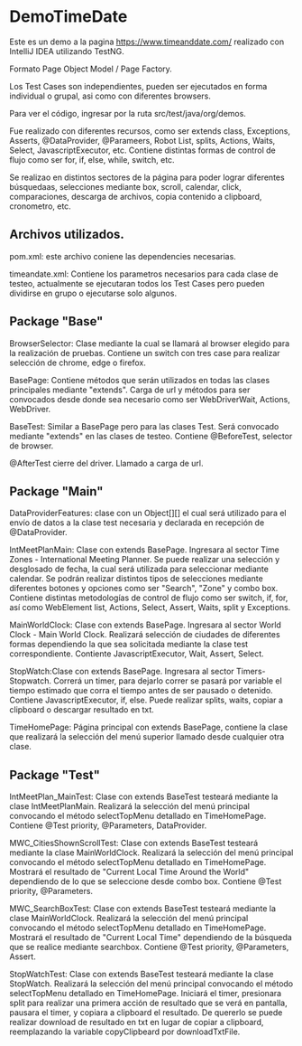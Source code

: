 # DemoTimeDate

Este es un demo a la pagina https://www.timeanddate.com/ realizado con IntelliJ IDEA utilizando TestNG.

Formato Page Object Model / Page Factory.

Los Test Cases son independientes, pueden ser ejecutados en forma individual o grupal, asi como con diferentes browsers.

Para ver el código, ingresar por la ruta src/test/java/org/demos.


Fue realizado con diferentes recursos, como ser extends class, Exceptions, Asserts, @DataProvider, @Parameers, Robot List, splits, Actions, Waits, Select, JavascriptExecutor, etc.
Contiene distintas formas de control de flujo como ser for, if, else, while, switch, etc.

Se realizao en distintos sectores de la página para poder lograr diferentes búsquedaas, selecciones mediante box, scroll, calendar, click, comparaciones, descarga de archivos, copia contenido a clipboard, cronometro, etc.

Archivos utilizados.
-------------------
pom.xml: este archivo coniene las dependencies necesarias.

timeandate.xml: Contiene los parametros necesarios para cada clase de testeo, actualmente se ejecutaran todos los Test Cases pero pueden dividirse en grupo o ejecutarse solo algunos.



Package "Base"
-------------

BrowserSelector: Clase mediante la cual se llamará al browser elegido para la realización de pruebas.
Contiene un switch con tres case para realizar selección de chrome, edge o firefox.


BasePage: Contiene métodos que serán utilizados en todas las clases principales mediante "extends".
Carga de url y métodos para ser convocados desde donde sea necesario como ser WebDriverWait, Actions, WebDriver.


BaseTest: Similar a BasePage pero para las clases Test.
Será convocado mediante "extends" en las clases de testeo.
Contiene @BeforeTest, selector de browser.

@AfterTest cierre del driver.
Llamado a carga de url.



Package "Main"
-------------

DataProviderFeatures: clase con un Object[][] el cual será utilizado para el envío de datos a la clase test necesaria y declarada en recepción de @DataProvider.
 
IntMeetPlanMain: Clase con extends BasePage. Ingresara al sector Time Zones - International Meeting Planner.
Se puede realizar una selección y desglosado de fecha, la cual será utilizada para seleccionar mediante calendar.
Se podrán realizar distintos tipos de selecciones mediante diferentes botones y opciones como ser "Search", "Zone" y combo box.
Contiene distintas metodologías de control de flujo como ser switch, if, for, así como WebElement list, Actions, Select, Assert, Waits, split y Exceptions.

MainWorldClock: Clase con extends BasePage. Ingresara al sector World Clock - Main World Clock.
Realizará selección de ciudades de diferentes formas dependiendo la que sea solicitada mediante la clase test correspondiente.
Contiente JavascriptExecutor, Wait, Assert, Select.

StopWatch:Clase con extends BasePage. Ingresara al sector Timers- Stopwatch.
Correrá un timer, para dejarlo correr se pasará por variable el tiempo estimado que corra el tiempo antes de ser pausado o detenido.
Contiene JavascriptExecutor, if, else.
Puede realizar splits, waits, copiar a clipboard o descargar resultado en txt.

TimeHomePage: Página principal con extends BasePage, contiene la clase que realizará la selección del menú superior llamado desde cualquier otra clase.



Package "Test"
--------------

IntMeetPlan_MainTest: Clase con extends BaseTest testeará mediante la clase IntMeetPlanMain.
Realizará la selección del menú principal convocando el método selectTopMenu detallado en TimeHomePage.
Contiene @Test priority, @Parameters, DataProvider.

MWC_CitiesShownScrollTest: Clase con extends BaseTest testeará mediante la clase MainWorldClock.
Realizará la selección del menú principal convocando el método selectTopMenu detallado en TimeHomePage.
Mostrará el resultado de "Current Local Time Around the World" dependiendo de lo que se seleccione desde combo box.
Contiene @Test priority, @Parameters.

MWC_SearchBoxTest: Clase con extends BaseTest testeará mediante la clase MainWorldClock.
Realizará la selección del menú principal convocando el método selectTopMenu detallado en TimeHomePage.
Mostrará el resultado de "Current Local Time" dependiendo de la búsqueda que se realice mediante searchbox.
Contiene @Test priority, @Parameters, Assert.

StopWatchTest: Clase con extends BaseTest testeará mediante la clase StopWatch.
Realizará la selección del menú principal convocando el método selectTopMenu detallado en TimeHomePage.
Iniciará el timer, presionara split para realizar una primera acción de resultado que se verá en pantalla, pausara el timer, y copiara a clipboard el resultado. 
De quererlo se puede realizar download de resultado en txt en lugar de copiar a clipboard, reemplazando la variable copyClipbeard por downloadTxtFile.


